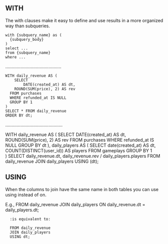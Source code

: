 ## WITH
The with clauses make it easy to define and use results in a more organized way than subqueries.

    with {subquery_name} as (
      {subquery_body}
    )
    select ...
    from {subquery_name}
    where ...

............................................

    WITH daily_revenue AS (
    	SELECT
    		DATE(created_at) AS dt,
      	ROUND(SUM(price), 2) AS rev
      FROM purchases
      WHERE refunded_at IS NULL
      GROUP BY 1
    )
    SELECT * FROM daily_revenue
    ORDER BY dt;

.............................................


WITH daily_revenue AS (
	SELECT
		DATE(created_at) AS dt,
  	ROUND(SUM(price), 2) AS rev
  FROM purchases
  WHERE refunded_at IS NULL
  GROUP BY dt
),
daily_players AS (
	SELECT
  	date(created_at) AS dt,
  	COUNT(DISTINCT(user_id)) AS players
  FROM gameplays
  GROUP BY 1  	
)
SELECT
	daily_revenue.dt,
  daily_revenue.rev / daily_players.players
FROM daily_revenue
JOIN daily_players
USING (dt);

## USING
When the columns to join have the same name in both tables you can use using instead of on.

E.g., FROM daily_revenue
      JOIN daily_players
      ON daily_revenue.dt = daily_players.dt;

      :is equivalent to:

      FROM daily_revenue
      JOIN daily_players
      USING dt;
